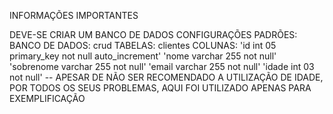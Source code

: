 INFORMAÇÕES IMPORTANTES

DEVE-SE CRIAR UM BANCO DE DADOS
    CONFIGURAÇÕES PADRÕES:
    BANCO DE DADOS:
        crud
    TABELAS:
        clientes
        COLUNAS:
            'id int 05 primary_key not null auto_increment'
            'nome varchar 255 not null'
            'sobrenome varchar 255 not null'
            'email varchar 255 not null'
            'idade int 03 not null'
            -- APESAR DE NÃO SER RECOMENDADO A UTILIZAÇÃO DE IDADE, POR TODOS OS SEUS PROBLEMAS, AQUI FOI UTILIZADO APENAS PARA EXEMPLIFICAÇÃO